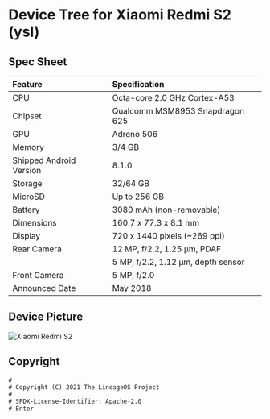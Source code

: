 # Device Tree for Xiaomi Redmi S2 (ysl)

## Spec Sheet

| Feature                 | Specification                     |
| :---------------------- | :-------------------------------- |
| CPU                     | Octa-core 2.0 GHz Cortex-A53      |
| Chipset                 | Qualcomm MSM8953 Snapdragon 625   |
| GPU                     | Adreno 506                        |
| Memory                  | 3/4 GB                            |
| Shipped Android Version | 8.1.0                             |
| Storage                 | 32/64 GB                          |
| MicroSD                 | Up to 256 GB                      |
| Battery                 | 3080 mAh (non-removable)          |
| Dimensions              | 160.7 x 77.3 x 8.1 mm             |
| Display                 | 720 x 1440  pixels (~269 ppi)     |
| Rear Camera             | 12 MP, f/2.2, 1.25 μm, PDAF       |
|                         | 5 MP, f/2.2, 1.12 μm, depth sensor|
| Front Camera            | 5 MP, f/2.0                       |
| Announced Date          | May 2018                          |

## Device Picture
![Xiaomi Redmi S2](https://fdn2.gsmarena.com/vv/pics/xiaomi/xiaomi-redmi-s2-5.jpg "Xiaomi Redmi S2")

## Copyright
```
#
# Copyright (C) 2021 The LineageOS Project
#
# SPDX-License-Identifier: Apache-2.0
#￼Enter
